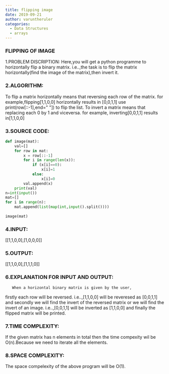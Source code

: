 ```yaml
---
title: flipping image
date: 2019-09-21
author: varuntheruler
categories:
  - Data Structures
  - arrays
---
```


### FLIPPING OF IMAGE

1.PROBLEM DISCRIPTION:
    Here,you will get a python programme to horizontally flip
a binary matrix.
     i.e..,the task is to flip the matrix horizontally(find the image
of the matrix),then invert it.

### 2.ALGORITHM:
  To flip a matrix horizontally means that reversing
each row of the matrix.
  for example,flipping[1,1,0,0] horizontally results
in [0,0,1,1]
       use print(row[::-1],end=" "]) to flip the list.
  To invert a matrix means that replacing each 0 by 1
and viceversa.
  for example, inverting[0,0,1,1] results in[1,1,0,0]

### 3.SOURCE CODE:
```python
def image(mat):
    val=[]
    for row in mat:
        x = row[::-1]
        for i in range(len(x)):
            if (x[i]==0):
                x[i]=1
            else:
                x[i]=0
        val.append(x)
    print(val)         
n=int(input())
mat=[]
for i in range(n):
    mat.append(list(map(int,input().split())))
                
image(mat)
```

### 4.INPUT:
  
   [[1,1,0,0],[1,0,0,0]]

### 5.OUTPUT:
  
   [[1,1,0,0],[1,1,1,0]]

### 6.EXPLANATION FOR INPUT AND OUTPUT:
       When a horizontal binary matrix is given by the user,
firstly each row will be reversed.
               i.e..,[1,1,0,0] will be reveresed as [0,0,1,1]
and secondly we will find the invert of the reversed matrix or
we will find the invert of an image.
               i.e..,[0,0,1,1] will be inverted as [1,1,0,0]
and finally the flipped matrix will be printed.

### 7.TIME COMPLEXITY:

   If the given matrix has n elements in total then the
time compexity wil be O(n).Because we need to iterate all
the elements.

### 8.SPACE COMPLEXITY:
 The space compelexity of the above program will be O(1).

    